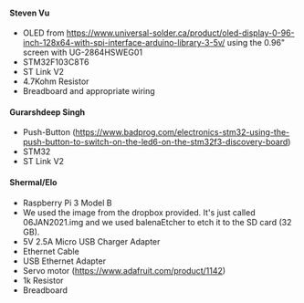 #### Steven Vu    
+ OLED from https://www.universal-solder.ca/product/oled-display-0-96-inch-128x64-with-spi-interface-arduino-library-3-5v/ using the 0.96" screen with UG-2864HSWEG01  
+ STM32F103C8T6 
+ ST Link V2  
+ 4.7Kohm Resistor  
+ Breadboard and appropriate wiring

#### Gurarshdeep Singh 
+ Push-Button (https://www.badprog.com/electronics-stm32-using-the-push-button-to-switch-on-the-led6-on-the-stm32f3-discovery-board)
+ STM32 
+ ST Link V2

#### Shermal/Elo
+ Raspberry Pi 3 Model B
+   We used the image from the dropbox provided. It's just called 06JAN2021.img and we used balenaEtcher to etch it to the SD card (32 GB).
+   5V 2.5A Micro USB Charger Adapter
+   Ethernet Cable
+   USB Ethernet Adapter
+ Servo motor (https://www.adafruit.com/product/1142)
+ 1k Resistor
+ Breadboard
